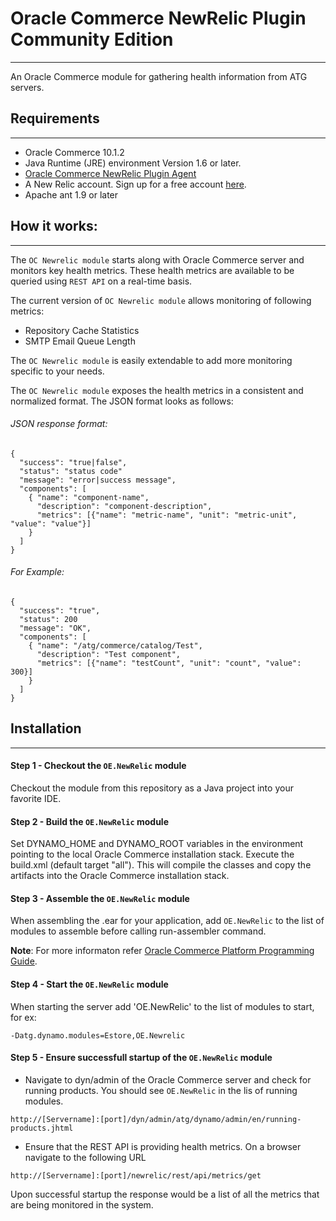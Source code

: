 # Oracle Commerce NewRelic Plugin Community Edition
-----------------------
An Oracle Commerce module for gathering health information from ATG servers.

## Requirements
-----------------------
* Oracle Commerce 10.1.2
* Java Runtime (JRE) environment Version 1.6 or later.
* [Oracle Commerce NewRelic Plugin Agent ](https://github.com/objectedge/OracleCommerceNewRelicPluginAgent.git)
* A New Relic account. Sign up for a free account [here](http://newrelic.com).
* Apache ant 1.9 or later

## How it works:
-----------------------
The ``OC Newrelic module`` starts along with Oracle Commerce server and monitors key health metrics. These health metrics are available to be queried using ``REST API`` on a real-time basis. 

The current version of ``OC Newrelic module`` allows monitoring of following metrics:
* Repository Cache Statistics
* SMTP Email Queue Length

The ``OC Newrelic module`` is easily extendable to add more monitoring specific to your needs.

The ``OC Newrelic module`` exposes the health metrics in a consistent and normalized format. The JSON format looks as follows:

###### JSON response format:

	{
	  "success": "true|false",
	  "status": "status code"
	  "message": "error|success message",
	  "components": [
	    { "name": "component-name",
	      "description": "component-description",
	      "metrics": [{"name": "metric-name", "unit": "metric-unit", "value": "value"}]
	    }
	  ]
	}
    
###### For Example:

	{
	  "success": "true",
	  "status": 200
	  "message": "OK",
	  "components": [
	    { "name": "/atg/commerce/catalog/Test",
	      "description": "Test component",
	      "metrics": [{"name": "testCount", "unit": "count", "value": 300}]
	    }
	  ]
	}


## Installation
-----------------------
#### Step 1 - Checkout the `OE.NewRelic` module
Checkout the module from this repository as a Java project into your favorite IDE.

#### Step 2 - Build the `OE.NewRelic` module
Set DYNAMO_HOME and DYNAMO_ROOT variables in the environment pointing to the local Oracle Commerce installation stack. Execute the build.xml (default target "all"). This will compile the classes and copy the artifacts into the Oracle Commerce installation stack.

#### Step 3 - Assemble the `OE.NewRelic` module
When assembling the .ear for your application, add `OE.NewRelic` to the list of modules to assemble before calling run-assembler command. 

**Note**: For more informaton refer [Oracle Commerce Platform Programming Guide](http://docs.oracle.com/cd/E24152_01/Platform.10-1/ATGPlatformProgGuide/html/s0304commandoptions01.html).

#### Step 4 - Start the `OE.NewRelic` module
When starting the server add 'OE.NewRelic' to the list of modules to start, 
for ex:
```
-Datg.dynamo.modules=Estore,OE.Newrelic
```

#### Step 5 - Ensure successfull startup of the `OE.NewRelic` module

* Navigate to dyn/admin of the Oracle Commerce server and check for running products. You should see `OE.NewRelic` in the lis of running modules.
```
http://[Servername]:[port]/dyn/admin/atg/dynamo/admin/en/running-products.jhtml
```

* Ensure that the REST API is providing health metrics. On a browser navigate to the following URL
```
http://[Servername]:[port]/newrelic/rest/api/metrics/get
```
Upon successful startup the response would be a list of all the metrics that are being monitored in the system.



